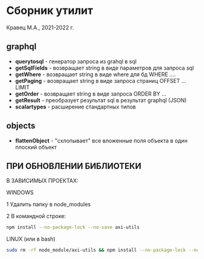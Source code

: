 # Сборник утилит

Кравец М.А., 2021-2022 г.

## graphql

- **querytosql** - генератор запроса из grahql в sql
- **getSqlFields** - возвращает string в виде параметров для запроса sql
- **getWhere** - возвращает string в виде where для бд WHERE ....
- **getPaging** - возвращает string в виде запроса страниц OFFSET ... LIMIT
- **getOrder** - возвращает string в виде запроса ORDER BY ...
- **getResult** - преобразует результат sql в результат graphql (JSON)
- **scalartypes** - расширение стандартных типов

## objects

- **flattenObject** - "схлопывает" все вложенные поля объекта в один плоский объект

## ПРИ ОБНОВЛЕНИИ БИБЛИОТЕКИ

В ЗАВИСИМЫХ ПРОЕКТАХ:

WINDOWS

1 Удалить папку в node_modules

2 В командной строке:

```bash 
npm install --no-package-lock --no-save axi-utils
```

LINUX (или в bash)

```bash
sudo rm -rf node_module/axi-utils && npm install --no-package-lock --no-save axi-utils
```